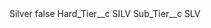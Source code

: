 <?xml version="1.0" encoding="UTF-8"?>
<CustomMetadata xmlns="http://soap.sforce.com/2006/04/metadata" xmlns:xsi="http://www.w3.org/2001/XMLSchema-instance" xmlns:xsd="http://www.w3.org/2001/XMLSchema">
    <label>Silver</label>
    <protected>false</protected>
    <values>
        <field>Hard_Tier__c</field>
        <value xsi:type="xsd:string">SILV</value>
    </values>
    <values>
        <field>Sub_Tier__c</field>
        <value xsi:type="xsd:string">SLV</value>
    </values>
</CustomMetadata>

